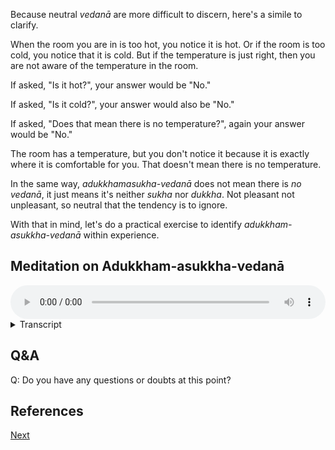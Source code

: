 Because neutral *vedanā* are more difficult to discern, here's a simile to clarify. 

When the room you are in is too hot, you notice it is hot. Or if the room is too cold, you notice that it is cold. But if the temperature is just right, then you are not aware of the temperature in the room. 

If asked, "Is it hot?", your answer would be "No." 

If asked, "Is it cold?", your answer would also be "No." 

If asked, "Does that mean there is no temperature?", again your answer would be "No." 

The room has a temperature, but you don't notice it because it is exactly where it is comfortable for you. That doesn't mean there is no temperature.

In the same way, *adukkhamasukha-vedanā* does not mean there is *no* *vedanā*, it just means it's neither *sukha* nor *dukkha*. Not pleasant not unpleasant, so neutral that the tendency is to ignore. 

With that in mind, let's do a practical exercise to identify *adukkham-asukkha-vedanā* within experience.

## Meditation on Adukkham-asukkha-vedanā


<audio controls style="width: 100%; max-width: 600px;">
    <source src="assets/audio/05-03-adukkham-asukha-vedana.mp3" type="audio/mpeg">
</audio>



<details>
<summary>Transcript</summary>

This is an exercise to learn to recognise _adukkham-asukha-vedanā_, the neutral feeling tone coming from experience of each of the six senses.

For this exercise, there is no need to get up and walk around, as neutral *vedanā* are available everywhere. They are *by far* the most common type of *vedanā* arising from experience.

What we are focusing on, _adukkham-asukha-vedanā_, is the neutral *vedanā* which occurs with any experience — the **neither-pleasant-nor-unpleasant** quality of the experience itself. It comes so fast that it seems to be packaged together with the experience. It is immediate, experienceable, requires no thought or artificial analysis.

---
## Eye

Let's pay attention to _adukkham-asukha-vedanā_ resulting from seeing.

Take a look around you and notice anything that you see that is neither pleasant nor unpleasant, something that the sight of gives you no strong feeling either way.

Look around. You might see a wall, the floor, the ceiling, a door, a windowpane, usual everyday objects, a shoe, a stone, a plant, some grass, a power line, a piece of plastic, a stick, etc.

Find anything that, from the sight of it, gives you no pleasant or unpleasant feeling.

---
The neutral tone of seeing is very simple, it's something that we experience thousands of times a day. It is *by far* the most common types of response to experience. But it is very subtle—even more subtle than pleasant or unpleasant *vedanā*—and because it is so subtle, the tendency is to ignore it completely.

Normally we are focused on the objects of seeing. Now we're specifically zooming in and focusing on the _neutral tone_ which occurs when seeing — not the sight itself.

As you recognise the neutral tone, note to yourself, _adukkham-asukha-vedanā_, or _neva_, or neither, or neutral, whatever language is natural for you.

Once you have identified the _adukkham-asukha-vedanā_ from this sight, move on. Find another sight which gives the same neutral tone when seen.

Learn to identify this neutral tone that arises from seeing a sight.

---
## Ear

Now we're going to pay attention to _adukkham-asukha-vedanā_ resulting from hearing.

Listen carefully to every sound. Notice anything that you hear that is neither pleasant nor unpleasant, something that the sound of gives you no particular feeling.

Listen around. You might hear crickets, footsteps, a door closing, wind, passing traffic, distant voices, birds chirping, the hum of an appliance, an overhead fan, normal everyday sounds.

Find anything that, from the sound of it, gives you no pleasant or unpleasant feeling.

---

The neutral tone of hearing is very simple, it's something that we experience thousands of times a day. It is *by far* the most common types of response to experience. But it is very subtle—even more subtle than pleasant or unpleasant *vedanā*—and because it is so subtle, the tendency is to ignore it completely.

Normally we are focused on the objects of hearing. Now we're specifically zooming in and focusing on the _neutral tone_ which occurs when hearing.

As you recognise the neutral tone, note to yourself, _adukkham-asukha-vedanā_, or _neva_, or neither, or neutral, whatever language is natural for you.

Once you have identified the _adukkham-asukha-vedanā_ from this sound, move on. Find another sound which gives the same neutral tone when heard.

Learn to identify this neutral tone that arises from hearing a sound.

---
## Nose

Now we're going to pay attention to _adukkham-asukha-vedanā_ resulting from smelling.

Notice anything that you smell that is neither pleasant nor unpleasant, something that the smell of gives you no significant feeling.

Sniff around. You might smell your own skin, the smell of your own breath in the nostrils, the air in your room, paper or fabrics, etc.

Find anything that, from the smell of it, gives you no pleasant or unpleasant feeling.

---

The neutral tone of smelling is very simple, it's something that we experience thousands of times a day. It is *by far* the most common types of response to experience. But it is very subtle—even more subtle than pleasant or unpleasant *vedanā*—and because it is so subtle, the tendency is to ignore it completely.

Normally we are focused on the objects of smelling. Now we're specifically zooming in and focusing on the _neutral tone_ that comes from smelling — not the smell itself.

As you recognise the neutral tone, note to yourself, _adukkham-asukha-vedanā_, or _neva_, or neither, or neutral, whatever language is natural for you.

Once you have identified the _adukkham-asukha-vedanā_ from this smell, move on. Find another odour which gives the same neutral tone when smelled.

Learn to identify this neutral tone that arises from smelling a scent.

---
## Tongue

Now we're going to pay attention to _adukkham-asukha-vedanā_ resulting from taste.

Notice anything that you taste that is neither pleasant nor unpleasant, something that gives you no significant feeling.

Find something to taste — anything that gives no strong flavour, no sense of enjoyment or disgust. The taste of your mouth right now, plain rice, plain water, any food that you find neither tasty nor unpleasant.

Find anything that, from the taste of it, gives you no pleasant or unpleasant feeling.

---

The neutral tone of tasting is very simple, it's something that we experience thousands of times a day. It is *by far* the most common types of response to experience. But it is very subtle—even more subtle than pleasant or unpleasant *vedanā*—and because it is so subtle, the tendency is to ignore it completely.

Normally we are focused on the objects of tasting. Now we're specifically zooming in and focusing on the _neutral tone_ which occurs when tasting — not the taste itself.

As you recognise the neutral tone, note to yourself, _adukkham-asukha-vedanā_, or _neva_, or neither, or neutral, whatever language is natural for you.

Once you have identified the _adukkham-asukha-vedanā_ from this taste, move on. Find another flavour which gives the same neutral tone when tasted.

Learn to identify this neutral tone that arises from tasting a flavour.

---
## Body

Now we're going to pay attention to _adukkham-asukha-vedanā_ resulting from physical experience.

The body is always full of **neutral sensations**.

Notice any physical sensation that you feel that is neither pleasant nor unpleasant, something that the sensation of gives you **no significant feeling**.

It might be the feeling of your clothes resting on your skin, the contact of your foot with the ground, the air touching your arms, room temperature, the feeling of walking, standing, sitting, lying, the weight of your limbs, the position of your tongue, the breath at your nostrils, etc.

Find anything that, from the physical sensation of it, gives you no pleasant or unpleasant feeling.

---

The neutral tone of physical sensation is very simple, it's something that we experience thousands of times a day. It is *by far* the most common types of response to experience. But it is very subtle—even more subtle than pleasant or unpleasant *vedanā*—and because it is so subtle, the tendency is to ignore it completely.

Normally we are focused on the objects of physical sensation. Now we're specifically zooming in and focusing on the _neutral tone_ which occurs when feeling a sensation — not the sensation itself.

As you recognise the neutral tone, note to yourself, _adukkham-asukha-vedanā_, or _neva_, or neither, or neutral, whatever language is natural for you.

Once you have identified the _adukkham-asukha-vedanā_ from this physical sensation, move on. Find another sensation which gives the same neutral tone when felt.

Learn to identify this neutral tone that arises from feeling a physical sensation.

---
## Mind

Now we're going to pay attention to _adukkham-asukha-vedanā_ resulting from mental experience.

Notice anything in the mind that is neither pleasant nor unpleasant, something that the thought of gives you no significant feeling.

If there is no obvious neutral sensation in the mind, then gently bring one up. Think of a fact, whats the capital of your country, a task you’ve already completed, a neutral conversation, the number twenty seven, a generic object, a memory with no emotive content, etc.

There are so many mental experiences that result in _adukkham-asukha-vedanā_.

Find anything that, from the thought of it, gives you no pleasant or unpleasant feeling.

---

The neutral tone of mental experience is very simple, it's something that we experience thousands of times a day. It is *by far* the most common types of response to experience. But it is very subtle—even more subtle than pleasant or unpleasant *vedanā*—and because it is so subtle, the tendency is to ignore it completely.

Normally we are focused on the mood, thought or story in our mind. Now we're specifically zooming in and focusing on the _neutral tone_ which occurs when knowing — not the mood or thought itself.

As you recognise the neutral tone, note to yourself, _adukkham-asukha-vedanā_, or _neva_, or neither, or neutral, whatever language is natural for you.

Once you have identified the _adukkham-asukha-vedanā_ from this mental experience, move on. Find another thought which gives the same neutral tone.

Learn to identify this neutral tone that arises from knowing a mental experience.

---
## Open Awareness

Now we're going to come back to open awareness, and pay attention to _adukkham-asukha-vedanā_ resulting from _any_ experience.

Know whatever is happening in the six sense fields right here, right now.

Find anything that, from the experience of it, gives you no pleasant or unpleasant feeling.

---

The neutral tone of experience is very simple, it's something that we experience thousands of times a day. It is *by far* the most common types of response to experience. But it is very subtle—even more subtle than pleasant or unpleasant *vedanā*—and because it is so subtle, the tendency is to ignore it completely.

Normally we are focused on the objects of experience. Now we're specifically zooming in and focusing on the _neutral tone_ which occurs when experiencing — not the experience itself.

As you recognise the neutral tone, note to yourself, _adukkham-asukha-vedanā_, or _neva_, or neither, or neutral, whatever language is natural for you.

Once you have identified the _adukkham-asukha-vedanā_ from this experience, move on. Find another experience which gives the same neutral tone when experienced.

Learn to identify this neutral tone that arises from experience.

---

Spend some time noticing the neutral tone that comes from any six sense experience — the absence of attraction or aversion, the flatness, the ordinariness of something happening.

The Pāḷi for this is _adukkham-asukha-vedanā_, neutral *vedanā*.

Learn to identify this as it is happening.

</details>

## Q&A

Q: Do you have any questions or doubts at this point?

## References



<a href="5.4. Three Types of Vedanā.html">Next</a>

